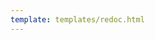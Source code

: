 ```yaml
---
template: templates/redoc.html
---
```


<redoc spec-url="{{base_path}}/apis/restapis/scim2.yaml"></redoc>
